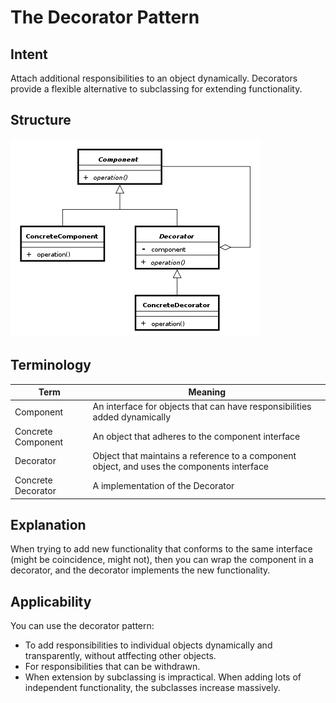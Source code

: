 # The Decorator Pattern

## Intent

Attach additional responsibilities to an object dynamically.  Decorators
provide a flexible alternative to subclassing for extending functionality.

## Structure

![](../../resources/decorator_pattern_uml.png)

## Terminology

| Term                  | Meaning                                                                                    |
| --------------------- | ------------------------------------------------------------------------------------------ |
| Component             | An interface for objects that can have responsibilities added dynamically                  |
| Concrete Component    | An object that adheres to the component interface                                          |
| Decorator             | Object that maintains a reference to a component object, and uses the components interface |
| Concrete Decorator    | A implementation of the Decorator                                                          |

## Explanation

When trying to add new functionality that conforms to the same interface (might be coincidence, might not), 
then you can wrap the component in a decorator, and the decorator implements the new functionality.

## Applicability

You can use the decorator pattern:

 * To add responsibilities to individual objects dynamically and transparently, without atffecting other objects.
 * For responsibilities that can be withdrawn.
 * When extension by subclassing is impractical. When adding lots of independent functionality, the subclasses increase massively.

